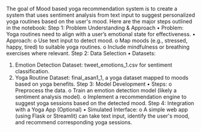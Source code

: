 The goal of Mood based yoga recommendation system is to create a system that uses sentiment analysis from text input to suggest personalized yoga routines based on the user's mood. Here are the major steps outlined in the notebook:
Step 1: Problem Understanding & Approach
•	Problem: Yoga routines need to align with a user’s emotional state for effectiveness.
•	Approach:
o	Use text input to detect mood.
o	Map moods (e.g., stressed, happy, tired) to suitable yoga routines.
o	Include mindfulness or breathing exercises where relevant.
Step 2: Data Selection
•	Datasets:
1.	Emotion Detection Dataset: tweet_emotions_1.csv for sentiment classification.
2.	Yoga Routine Dataset: final_asan1_1, a yoga dataset mapped to moods based on yoga benefits.
Step 3: Model Development
•	Steps:
o	Preprocess the data.
o	Train an emotion detection model (likely a sentiment analysis model).
o	Implement a recommendation engine to suggest yoga sessions based on the detected mood.
Step 4: Integration with a Yoga App (Optional)
•	Simulated Interface:
o	A simple web app (using Flask or Streamlit) can take text input, identify the user's mood, and recommend corresponding yoga sessions.
